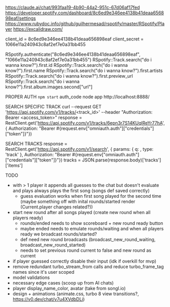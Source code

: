 https://claude.ai/chat/993faa19-4b90-44a2-951c-67d06af17fed
https://developer.spotify.com/dashboard/8c6ed9e346ee4138b41deaa656898eaf/settings
https://www.rubydoc.info/github/guilhermesad/rspotify/master/RSpotify/Player
https://excalidraw.com/

client_id = 8c6ed9e346ee4138b41deaa656898eaf
client_secret = 1066e11a240943c8af2ef7e0a31bb455

RSpotify.authenticate("8c6ed9e346ee4138b41deaa656898eaf", "1066e11a240943c8af2ef7e0a31bb455")
RSpotify::Track.search("do i wanna know?").first.id
RSpotify::Track.search("do i wanna know?").first.name
RSpotify::Track.search("do i wanna know?").first.artists
RSpotify::Track.search("do i wanna know?").first.preview_url
RSpotify::Track.search("do i wanna know?").first.album.images.second["url"]

PROPER AUTH
`npm start` auth_code node app
http://localhost:8888/

SEARCH SPECIFIC TRACK
curl --request GET 'https://api.spotify.com/v1/tracks/<track_id>' --header "Authorization: Bearer <access_token>"
response = RestClient.get('https://api.spotify.com/v1/tracks/6epn3r7S14KUqlReYr77hA', { Authorization: "Bearer #{request.env["omniauth.auth"]["credentials"]["token"]}"})

SEARCH TRACKS
response = RestClient.get('https://api.spotify.com/v1/search', { params: { q: <query>, type: 'track' },
Authorization: "Bearer #{request.env["omniauth.auth"]["credentials"]["token"]}"})
tracks = JSON.parse(response.body)['tracks']['items']

TODO

- with > 1 player it appends all guesses to the chat but doesn't evaluate and plays always plays the first song (songs def saved correctly)
  - guess evaluation works when first song played for the second time (maybe something off with inital rounds/started render (Current.player changes related?))
- start new round after all songs played (create new round when all players ready)
  - rounds/ended needs to show scoreboard + new round ready button
  - maybe ended needs to emulate rounds/waiting and when all players ready we broadcast rounds/started?
  - def need new round broadcasts (broadcast_new_round_waiting, broadcast_new_round_started)
  - needs to set previous round current to false and new round as current
- if player guessed correctly disable their input (idk if overkill for mvp)
- remove redundant turbo_stream_from calls and reduce turbo_frame_tag names since it's user scoped
- model validations
- necessary edge cases (scoop up from AI chats)
- player display_name_color, avatar (take from songl.io)
- design + animations (animate.css, turbo 8 view transitions?, https://v0.dev/chat/v7u4XVdbDLi)
